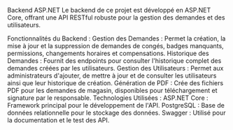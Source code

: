 Backend ASP.NET
Le backend de ce projet est développé en ASP.NET Core, offrant une API RESTful robuste pour la gestion des demandes et des utilisateurs.

Fonctionnalités du Backend :
Gestion des Demandes : Permet la création, la mise à jour et la suppression de demandes de congés, badges manquants, permissions, changements horaires et compensations.
Historique des Demandes : Fournit des endpoints pour consulter l'historique complet des demandes créées par les utilisateurs.
Gestion des Utilisateurs : Permet aux administrateurs d'ajouter, de mettre à jour et de consulter les utilisateurs ainsi que leur historique de création.
Génération de PDF : Crée des fichiers PDF pour les demandes de magasin, disponibles pour téléchargement et signature par le responsable.
Technologies Utilisées :
ASP.NET Core : Framework principal pour le développement de l'API.
PostgreSQL : Base de données relationnelle pour le stockage des données.
Swagger : Utilisé pour la documentation et le test des API.
